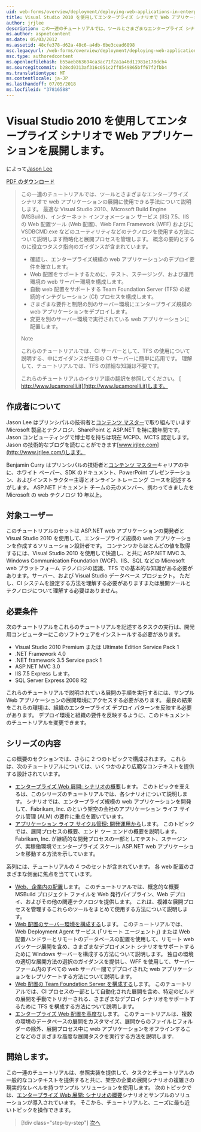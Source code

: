 ```yaml
---
uid: web-forms/overview/deployment/deploying-web-applications-in-enterprise-scenarios/deploying-web-applications-in-enterprise-scenarios
title: Visual Studio 2010 を使用してエンタープライズ シナリオで Web アプリケーションの配置 |Microsoft Docs
author: jrjlee
description: この一連のチュートリアルでは、ツールとさまざまなエンタープライズ シナリオで web アプリケーションの展開に使用できる手法について説明します。 最適な使用方法について説明しています.
ms.author: aspnetcontent
ms.date: 05/03/2012
ms.assetid: 48cfe378-d62a-48c6-a4db-6be3cead6898
msc.legacyurl: /web-forms/overview/deployment/deploying-web-applications-in-enterprise-scenarios/deploying-web-applications-in-enterprise-scenarios
msc.type: authoredcontent
ms.openlocfilehash: b55aeb863694ca3ac71f2a1a46d11981e178dcb4
ms.sourcegitcommit: b28cd0313af316c051c2ff8549865bff67f2fbb4
ms.translationtype: MT
ms.contentlocale: ja-JP
ms.lasthandoff: 07/05/2018
ms.locfileid: "37816588"
---
```

<a name="deploying-web-applications-in-enterprise-scenarios-using-visual-studio-2010"></a>Visual Studio 2010 を使用してエンタープライズ シナリオで Web アプリケーションを展開します。
====================
によって[Jason Lee](https://github.com/jrjlee)

[PDF のダウンロード](https://msdnshared.blob.core.windows.net/media/MSDNBlogsFS/prod.evol.blogs.msdn.com/CommunityServer.Blogs.Components.WeblogFiles/00/00/00/63/56/8130.DeployingWebAppsInEnterpriseScenarios.pdf)

> この一連のチュートリアルでは、ツールとさまざまなエンタープライズ シナリオで web アプリケーションの展開に使用できる手法について説明します。 最適な Visual Studio 2010、Microsoft Build Engine (MSBuild)、インターネット インフォメーション サービス (IIS) 7.5、IIS の Web 配置ツール (Web 配置)、Web Farm Framework (WFF) およびに VSDBCMD.exe などのユーティリティなどのテクノロジを使用する方法について説明します簡略化と展開プロセスを管理します。 概念の要約とするのに役立つタスク指向のガイダンスが含まれています。
> 
> - 確認し、エンタープライズ規模の web アプリケーションのデプロイ要件を確立します。
> - Web 配置をサポートするために、テスト、ステージング、および運用環境の web サーバー環境を構成します。
> - 自動 web 配置をサポートする Team Foundation Server (TFS) の継続的インテグレーション (CI) プロセスを構成します。
> - さまざまな要件と制限の別のサーバー環境にエンタープライズ規模の web アプリケーションをデプロイします。
> - 変更を別のサーバー環境で実行されている web アプリケーションに配置します。
> 
> > [!NOTE]
> > これらのチュートリアルでは、CI サーバーとして、TFS の使用について説明する、中にガイダンスが任意の CI サーバーに簡単に応用です。 理解して、チュートリアルでは、TFS の詳細な知識は不要です。
> 
> 
> これらのチュートリアルのイタリア語の翻訳を参照してください。 [ http://www.lucamorelli.it](http://www.lucamorelli.it)します。


## <a name="about-the-authors"></a>作成者について

Jason Lee はプリンシパルの技術者と[コンテンツ マスター](http://www.contentmaster.com/)で取り組んでいます Microsoft 製品とテクノロジ、SharePoint と ASP.NET を特に数年間です。 Jason コンピューティングで博士号を持ちは現在 MCPD、MCTS 認定します。 Jason の技術的なブログを読むことができます[www.jrjlee.com](http://www.jrjlee.com/)します。

Benjamin Curry はプリンシパルの技術者と[コンテンツ マスター](http://www.contentmaster.com/)キャリアの中に、ホワイト ペーパー、SDK のドキュメント、PowerPoint プレゼンテーション、およびインストラクター主導とオンライン トレーニング コースを記述するがします。 ASP.NET ドキュメント チームの元のメンバー、携わってきましたを Microsoft の web テクノロジ 10 年以上。

## <a name="target-audience"></a>対象ユーザー

このチュートリアルのセットは ASP.NET web アプリケーションの開発者と Visual Studio 2010 を使用して、エンタープライズ規模の web アプリケーションを作成するソリューション設計者です。 コンテンツからほとんどの値を取得するには、Visual Studio 2010 を使用して快適し、と共に ASP.NET MVC 3、Windows Communication Foundation (WCF)、IIS、SQL などの Microsoft web プラットフォーム テクノロジの認識、TFS での基本的な知識がある必要があります。サーバー、および Visual Studio データベース プロジェクト。 ただし、CI システムを設定する方法を理解する必要がありますまたは展開ツールとテクノロジについて理解する必要はありません。

## <a name="requirements"></a>必要条件

次のチュートリアルをこれらのチュートリアルを記述するタスクの実行は、開発用コンピューターにこのソフトウェアをインストールする必要があります。

- Visual Studio 2010 Premium または Ultimate Edition Service Pack 1
- .NET Framework 4.0
- .NET framework 3.5 Service pack 1
- ASP.NET MVC 3.0
- IIS 7.5 Express します。
- SQL Server Express 2008 R2

これらのチュートリアルで説明されている展開の手順を実行するには、サンプル Web アプリケーションの展開環境にアクセスする必要があります。 最良の結果をこれらの環境は、組織のエンタープライズ デプロイ パターンを反映する必要があります。 デプロイ環境と組織の要件を反映するように、このドキュメントのチュートリアルを変更できます。

## <a name="series-contents"></a>シリーズの内容

この概要のセクションでは、さらに 2 つのトピックで構成されます。 これらは、次のチュートリアルについては、いくつかのより広範なコンテキストを提供する設計されています。

- [エンタープライズ Web 展開: シナリオの概要](enterprise-web-deployment-scenario-overview.md)します。 このトピックを支えるは、このシリーズのチュートリアルでは、各シナリオについて説明します。 シナリオでは、エンタープライズ規模の web アプリケーションを開発して、Fabrikam, Inc. のという架空の会社のアプリケーション ライフ サイクル管理 (ALM) の要件に重点を置いています。
- [アプリケーション ライフ サイクル管理: 開発運用から](application-lifecycle-management-from-development-to-production.md)します。 このトピックでは、展開プロセスの概要、エンド ツー エンドの概要を説明します。 Fabrikam, Inc. が継続的な開発プロセスの一部としてテスト、ステージング、実稼働環境でエンタープライズ スケール ASP.NET web アプリケーションを移動する方法を示しています。

系列には、チュートリアルの 4 つのセットが含まれています。 各 web 配置のさまざまな側面に焦点を当てています。

- [Web、企業内の配置](../web-deployment-in-the-enterprise/web-deployment-in-the-enterprise.md)します。 このチュートリアルでは、概念的な概要 MSBuild プロジェクト ファイルを Web 発行パイプライン、Web デプロイ、およびその他の関連テクノロジを提供します。 これは、複雑な展開プロセスを管理するこれらのツールをまとめて使用する方法について説明します。
- [Web 配置のサーバー環境を構成する](../configuring-server-environments-for-web-deployment/configuring-server-environments-for-web-deployment.md)します。 このチュートリアルでは、Web Deployment Agent サービス (「リモート エージェント」) または Web 配置ハンドラーとリモートのデータベースの配置を使用して、リモート web パッケージ展開を含め、さまざまなデプロイメント シナリオをサポートするために Windows サーバーを構成する方法について説明します。 独自の環境の適切な展開方法の選択のガイダンスを提供し、WFF を使用して、サーバー ファーム内のすべての web サーバー間でデプロイされた web アプリケーションをレプリケートする方法について説明します。
- [Web 配置の Team Foundation Server を構成する](../configuring-team-foundation-server-for-web-deployment/configuring-team-foundation-server-for-web-deployment.md)します。 このチュートリアルでは、CI プロセスの一部として自動化された展開を含め、特定のビルドの展開を手動でトリガーされる、さまざまなデプロイ シナリオをサポートするために TFS を構成する方法について説明します。
- [エンタープライズ Web 配置を高度な](../advanced-enterprise-web-deployment/advanced-enterprise-web-deployment.md)します。 このチュートリアルは、複数の環境のデータベースの展開をカスタマイズ、展開からのファイルとフォルダーの除外、展開プロセス中に web アプリケーションをオフラインすることなどのさまざまな高度な展開タスクを実行する方法を説明します.

## <a name="where-to-start"></a>開始します。

この一連のチュートリアルは、参照実装を提供して、タスクとチュートリアルの一般的なコンテキストを提供すると共に、架空の企業の展開シナリオの複雑さの現実的なレベルを持つサンプル ソリューションを使用します。 次のトピックでは、[エンタープライズ Web 展開: シナリオの概要](enterprise-web-deployment-scenario-overview.md)シナリオとサンプルのソリューションが導入されています。 そこから、チュートリアルと、ニーズに最も近いトピックを操作できます。

> [!div class="step-by-step"]
> [次へ](enterprise-web-deployment-scenario-overview.md)
